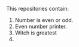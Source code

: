 This repositories contain:
1) Number is even or odd.
2) Even number printer.
3) Witch is greatest
4) 
